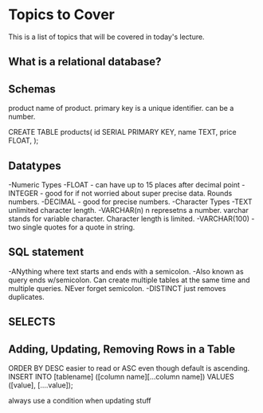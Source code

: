 # Topics to Cover

This is a list of topics that will be covered in today's lecture.

## What is a relational database? 

## Schemas 
product name of product. primary key is a unique identifier. can be a number.
<!-- CREATE TABLE [tablenameyourusing] (
    [columnname][datatype][constraintsisoptionalbutnotneeded.],

); -->

CREATE TABLE products(
    id SERIAL PRIMARY KEY,
    name TEXT,
    price FLOAT,
);

## Datatypes
-Numeric Types
    -FLOAT - can have up to 15 places after decimal point
    -INTEGER - good for if not worried about super precise data. Rounds numbers.
    -DECIMAL - good for precise numbers.
-Character Types
    -TEXT unlimited character length.
    -VARCHAR(n) n represetns a number. varchar stands for variable character. Character length is limited.
        -VARCHAR(100)
        -two single quotes for a quote in string.


## SQL statement 
-ANything where text starts and ends with a semicolon.
-Also known as query ends w/semicolon. Can create multiple tables at the same time and multiple queries. NEver forget semicolon.
-DISTINCT just removes duplicates.
## SELECTS

## Adding, Updating, Removing Rows in a Table
ORDER BY DESC easier to read or ASC even though default is ascending.
INSERT INTO [tablename]
([column name][...column name])
VALUES
([value], [....value]);

always use a condition when updating stuff